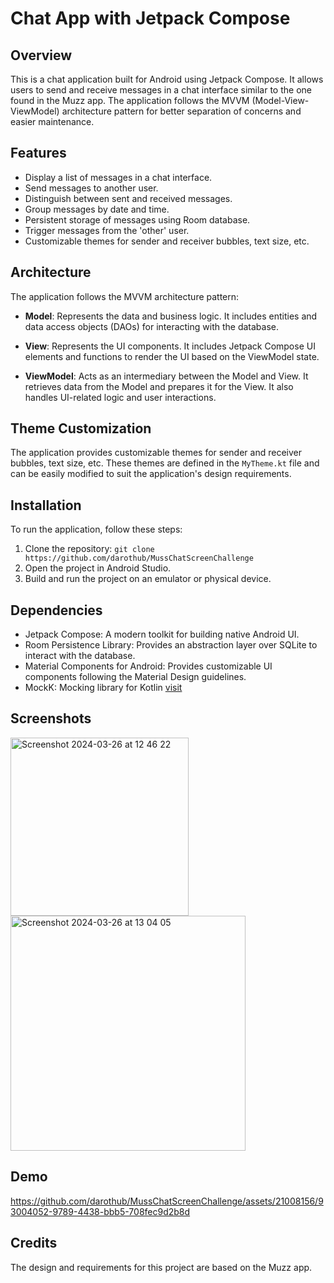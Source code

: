 # Chat App with Jetpack Compose

## Overview

This is a chat application built for Android using Jetpack Compose. It allows users to send and receive messages in a chat interface similar to the one found in the Muzz app. The application follows the MVVM (Model-View-ViewModel) architecture pattern for better separation of concerns and easier maintenance.

## Features

- Display a list of messages in a chat interface.
- Send messages to another user.
- Distinguish between sent and received messages.
- Group messages by date and time.
- Persistent storage of messages using Room database.
- Trigger messages from the 'other' user.
- Customizable themes for sender and receiver bubbles, text size, etc.

## Architecture

The application follows the MVVM architecture pattern:

- **Model**: Represents the data and business logic. It includes entities and data access objects (DAOs) for interacting with the database.
  
- **View**: Represents the UI components. It includes Jetpack Compose UI elements and functions to render the UI based on the ViewModel state.
  
- **ViewModel**: Acts as an intermediary between the Model and View. It retrieves data from the Model and prepares it for the View. It also handles UI-related logic and user interactions.

## Theme Customization

The application provides customizable themes for sender and receiver bubbles, text size, etc. These themes are defined in the `MyTheme.kt` file and can be easily modified to suit the application's design requirements.

## Installation

To run the application, follow these steps:

1. Clone the repository: `git clone https://github.com/darothub/MussChatScreenChallenge`
2. Open the project in Android Studio.
3. Build and run the project on an emulator or physical device.

## Dependencies

- Jetpack Compose: A modern toolkit for building native Android UI.
- Room Persistence Library: Provides an abstraction layer over SQLite to interact with the database.
- Material Components for Android: Provides customizable UI components following the Material Design guidelines.
- MockK: Mocking library for Kotlin [visit](https://mockk.io/#junit4)

## Screenshots

<img width="285" alt="Screenshot 2024-03-26 at 12 46 22" src="https://github.com/darothub/MussChatScreenChallenge/assets/21008156/cf586c15-c7a1-473b-9337-d46f2352b64a">
<img width="376" alt="Screenshot 2024-03-26 at 13 04 05" src="https://github.com/darothub/MussChatScreenChallenge/assets/21008156/dbce08e2-e272-445f-baf8-d6b9cac59fb5">


## Demo

https://github.com/darothub/MussChatScreenChallenge/assets/21008156/93004052-9789-4438-bbb5-708fec9d2b8d


## Credits

The design and requirements for this project are based on the Muzz app.


